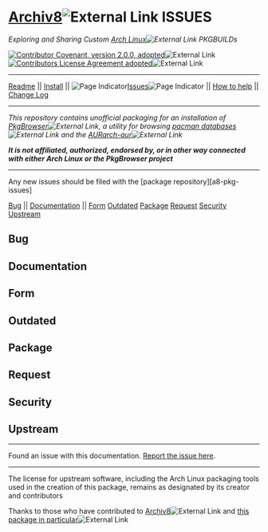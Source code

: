 # [Archiv8][a8]![External Link][ext-link_h1] ISSUES

_Exploring and Sharing Custom [Arch Linux][arch]![External Link][ext-link] PKGBUILDs_

[![Contributor Covenant, version 2.0.0, adopted][covenant-badge]][a8-contrib-covenant]![External Link][ext-link_h2] [![Contributors License Agreement adopted][cla-badge]][a8-cla]![External Link][ext-link_h2]

---
[Readme](README.md) || [Install](INSTALL.md) || ![Page Indicator][nav-r-em][Issues](ISSUES.md)![Page Indicator][nav-l-em] || [How to help](HOW-TO-HELP.md) || [Change Log](CHANGELOG.md)

---

_This repository contains unofficial packaging for an installation of [PkgBrowser][ups-pkg]![External Link][ext-link], a utility for browsing [pacman databases][arch-pkgs]![External Link][ext-link] and the [AUR][arch-aur][arch-aur]![External Link][ext-link]_

_**It is not affiliated, authorized, endorsed by, or in other way connected with either Arch Linux or the PkgBrowser project**_

---

Any new issues should be filed with the [package repository][a8-pkg-issues]

[Bug](#Bug) || [Documentation](#Documentation) || [Form](#Form) [Outdated](#Outdated) [Package](#Package) [Request](#Request) [Security](#Security) [Upstream](#Upstream)

## Bug

## Documentation

## Form

## Outdated

## Package

## Request

## Security

## Upstream

---

Found an issue with this documentation.  [Report the issue here][a8-issue-doc].

---

The license for upstream software, including the Arch Linux packaging tools used in the creation of this package, remains as designated by its creator and contributors

Thanks to those who have contributed to [Archiv8][a8-contrib-people]![External Link][ext-link] and [this package in particular][a8-contrib-pkg-people]![External Link][ext-link]

[cc-badge]: https://img.shields.io/badge/License-CC%20by%20SA%204.0.0-informational.svg
[cc-large-badge]: https://mirrors.creativecommons.org/presskit/buttons/88x31/svg/by-sa.svg
[cla-badge]: https://img.shields.io/badge/Adopted-Contributor%20%20License%20Agreement-brightgreengreen
[changelog-badge]: https://img.shields.io/badge/Keep%20a%20Changelog-1.1.0-informational
[commits-badge]: https://img.shields.io/badge/Conventional%20Commits-1.0.0-yellow.svg
[covenant-badge]: https://img.shields.io/badge/Contributor%20Covenant-2.0.0-informational.svg
[mit-badge]: https://img.shields.io/badge/License-MIT-informational.svg
[semver-badge]: https://img.shields.io/badge/Semantic%20Versioning-2.0.0-informational.svg

[ext-link]: images/ext-link.svg
[ext-link_h1]: images/ext-link_h1.svg
[ext-link_h2]: images/ext-link_h2.svg

[nav-r-em]: images/arrow-right_emphasis.svg
[nav-l-em]: images/arrow-left_emphasis.svg
[nav-r]: images/arrow-right.svg
[nav-l]: images/arrow-left.svg

[cc-by-sa]: https://creativecommons.org/licenses/by-sa/4.0/
[cc-compat]: http://creativecommons.org/compatiblelicenses
[cc-dev-consider]: https://wiki.creativecommons.org/wiki/Considerations_for_licensors_and_licensees#Considerations_for_licensors
[cc-policies]: http://creativecommons.org/policies
[cc-pub-consider]: https://wiki.creativecommons.org/wiki/Considerations_for_licensors_and_licensees#Considerations_for_licensees
[cc-pub-domain]: https://creativecommons.org/publicdomain/zero/1.0/legalcode
[cc-terms]: http://creativecommons.org/licenses/by-sa/4.0/
[cc]: http://creativecommons.org/

[change]: https://keepachangelog.com
[commits]: https://conventionalcommits.org
[contrib-covenant]: https://osdn.net/projects/pkgbrowser/
[mit]: https://opensource.org/licenses/MIT
[semver]: https://semver.org

[arch]: https://www.archlinux.org/
[arch-aur]: https://aur.archlinux.org/
[arch-pkgs]: https://archlinux.org/packages/
[arch-wiki]: https://wiki.archlinux.org
[arch-wiki-local-repo]: https://wiki.archlinux.org/title/Pacman/Tips_and_tricks#Custom_local_repository
[arch-wiki-makepkg]: https://wiki.archlinux.org

[a8]: https://archiv8.github.io/
[a8-cc-by-sa]: https://archiv8.github.io/licences/creative-commons
[a8-cla]: https://archiv8.github.io/licenses/contributor-license-agreement
[a8-changelog]: https://archiv8.github.io/contributing/style-guides/conventional-changelog
[a8-commits]: https://archiv8.github.io/contributing/style-guides/conventional-commits
[a8-conduct]: https://archiv8.github.io/community/code-of-conduct
[a8-contrib-covenant]: https://archiv8.github.io/contributing/contributor-covenant
[a8-contrib-people]: https://archiv8.github.io/people
[a8-contrib-pkg-people]: https://github.com/Archiv8/pkgbrowser/people
[a8-docs]: https://archiv8.github.io/docs
[a8-docs-build]: https://archiv8.github.io/docs/build
[a8-docs-install]: https://archiv8.github.io/docs/install
[a8-docs-install]: https://archiv8.github.io/docs/update
[a8-mit]: https://archiv8.github.io/licences/mit
[a8-pkg-src]: https://github.com/Archiv8/pkgbrowser/releases/latest

[a8-projects]: https://github.com/Archiv8

[a8-issue]: https://github.com/Archiv8/pkgbrowser/issues/new/choose
[a8-issue-app]: https://github.com/Archiv8/pkgbrowser/issues/new?assignees=rossclarkartist&labels=element%3A+app+%3Acomputer%3A%2Cstatus%3A+new+%3Aphone%3A%2Cpriority%3A+LOW+%3Aok_hand%3A%2Cwait%3A+triage+%3Ahospital%3A&template=FORM_APP.yml&title=%5BAPPLICATION%5D%3A+Add+brief+description+here
[a8-issue-com]: https://github.com/Archiv8/pkgbrowser/issues/new?assignees=rossclarkartist&labels=element%3A+community+%3Afamily%3A%2Cstatus%3A+new+%3Aphone%3A%2Cpriority%3A+CRITICAL+%3Aclock1%3A%2Cwait%3A+triage+%3Ahospital%3A&template=FORM_COMMUNITY.yml&title=%5BCOMMUNITY%5D%3A+Add+brief+description+here
[a8-issue-doc]: https://github.com/Archiv8/pkgbrowser/issues/new?assignees=rossclarkartist&labels=element%3A+doc+%3Aledger%3A%2Cstatus%3A+new+%3Aphone%3A%2Cpriority%3A+NORMAL+%3Acalendar%3A%2Cwait%3A+triage+%3Ahospital%3A&template=FORM_DOC.yml&title=%5BDOCUMENTATION%5D%3A+Add+brief+description+here
[a8-issue-form]: https://github.com/Archiv8/pkgbrowser/issues/new?assignees=rossclarkartist&labels=element%3A+form+%3Ascroll%3A%2Cstatus%3A+new+%3Aphone%3A%2Cpriority%3A+NORMAL+%3Acalendar%3A%2Cwait%3A+triage+%3Ahospital%3A&template=FORM_FORM.yml&title=%5BFORM%5D%3A+Add+brief+description+here
[a8-issue-other]: https://github.com/Archiv8/pkgbrowser/issues/new?assignees=rossclarkartist&labels=element%3A+other+%3Aquestion%3A%2Cstatus%3A+new+%3Aphone%3A%2Cpriority%3A+NORMAL+%3Acalendar%3A%2Cwait%3A+triage+%3Ahospital%3A&template=FORM_OTHER.yml&title=%5BOTHER%5D%3A+Add+brief+description+here
[a8-issue-pkg]: https://github.com/Archiv8/pkgbrowser/issues/new?assignees=rossclarkartist&labels=element%3A+other+%3Aquestion%3A%2Cstatus%3A+new+%3Aphone%3A%2Cpriority%3A+NORMAL+%3Acalendar%3A%2Cwait%3A+triage+%3Ahospital%3A&template=FORM_OTHER.yml&title=%5BOTHER%5D%3A+Add+brief+description+here
[a8-issue-out]: https://github.com/Archiv8/pkgbrowser/issues/new?assignees=rossclarkartist&labels=element%3A+package+%3Agift%3A%2Cstatus%3A+new+%3Aphone%3A%2Cpriority%3A+CRITICAL+%3Aclock1%3A%2Cwait%3A+triage+%3Ahospital%3A&template=FORM_PACKAGE_OUTDATED.yml&title=%5BOUTDATED+PACKAGE%5D%3A+Add+brief+description+here
[a8-issue-req]: https://github.com/Archiv8/pkgbrowser/issues/new?assignees=rossclarkartist&labels=element%3A+package+%3Agift%3A%2Cstatus%3A+new+%3Aphone%3A%2Cpriority%3A+CRITICAL+%3Aclock1%3A%2Cwait%3A+triage+%3Ahospital%3A&template=FORM_PACKAGE_REQUEST.yml&title=%5BPACKAGE+REQUEST%5D%3A+Add+brief+description+here
[a8-issue-ups]: https://github.com/Archiv8/pkgbrowser/issues/new?assignees=rossclarkartist&labels=element%3A+src+%3Aspeedboat%3A%2Cstatus%3A+new+%3Aphone%3A%2Cpriority%3A+NORMAL+%3Acalendar%3A%2Cwait%3A+triage+%3Ahospital%3A&template=FORM_UPSTREAM.yml&title=%5BUPSTREAM%5D%3A+Add+brief+description+here
[a8-issue-sec]: https://github.com/Archiv8/pkgbrowser/security/policy

[ups-pkg]: https://osdn.net/projects/pkgbrowser/

[archwiki-aur]: https://wiki.archlinux.org/title/Arch_User_Repository
[archwiki-aur-helpers]: https://wiki.archlinux.org/title/AUR_helpers
[archwiki-aur-tug]: https://wiki.archlinux.org/title/AUR_Trusted_User_Guidelines
[archwiki-buildchroot]: https://wiki.archlinux.org/title/DeveloperWiki:Building_in_a_clean_chroot
[archwiki-chroot]: https://wiki.archlinux.org/title/Chroot
[archwiki-local-repo]: https://wiki.archlinux.org/title/Pacman/Tips_and_tricks#Custom_local_repository
[archwiki-makepkg]: https://wiki.archlinux.org/title/Makepkg
[archwiki-pkg-guidelines]: https://wiki.archlinux.org/title/Arch_package_guidelines
[archwiki-proot]: https://wiki.archlinux.org/title/PRoot

[aur]: https://aur.archlinux.org/

[aurutils-github]: https://github.com/AladW/aurutils
[aurutils-pkg-aur]: https://aur.archlinux.org/packages/aurutils
[aurutils-pkg-a8]: https://github.com/Archiv8/pkgbrowser

[fakechroot-pkg]: https://archlinux.org/packages/extra/x86_64/fakechroot/
[fakechroot-github]: https://github.com/dex4er/fakechroot
[fakechroot-wiki]: https://github.com/dex4er/fakechroot/wiki

[aurutils-pkg-aur]: https://aur.archlinux.org/packages/aurutils
[aurutils-pkg-a8]: https://github.com/Archiv8/pkgbrowser
[aurutils-pkg-github]: https://github.com/AladW/aurutils
[proot-pkg-aur]: https://aur.archlinux.org/packages/proot/
[proot-pkg-a8]: https://github.com/Archiv8/proot/
[proot-github]: https://github.com/proot-me/proot
[proot-help]: https://proot-me.github.io
